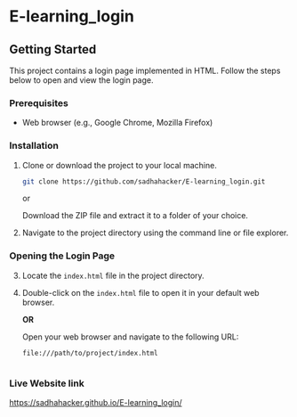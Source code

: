 # E-learning_login

## Getting Started

This project contains a login page implemented in HTML. Follow the steps below to open and view the login page.

### Prerequisites

- Web browser (e.g., Google Chrome, Mozilla Firefox)

### Installation

1. Clone or download the project to your local machine.

    ```bash
    git clone https://github.com/sadhahacker/E-learning_login.git
    ```

    or

    Download the ZIP file and extract it to a folder of your choice.

2. Navigate to the project directory using the command line or file explorer.

    
### Opening the Login Page

3. Locate the `index.html` file in the project directory.

4. Double-click on the `index.html` file to open it in your default web browser.

   **OR**

   Open your web browser and navigate to the following URL:

   ```url
   file:///path/to/project/index.html


### Live Website link

https://sadhahacker.github.io/E-learning_login/
